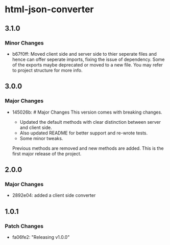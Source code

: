 # html-json-converter

## 3.1.0

### Minor Changes

- b67f0ff: Moved client side and server side to thier seperate files and hence can offer seperate imports, fixing the issue of dependency. Some of the exports maybe deprecated or moved to a new file. You may refer to project structure for more info.

## 3.0.0

### Major Changes

- 145026b: # Major Changes
  This version comes with breaking changes.

  - Updated the default methods with clear distinction between server and client side.
  - Also updated README for better support and re-wrote tests.
  - Some minor tweaks.

  Previous methods are removed and new methods are added.
  This is the first major release of the project.

## 2.0.0

### Major Changes

- 2892e04: added a client side converter

## 1.0.1

### Patch Changes

- fa06fe2: "Releasing v1.0.0"
